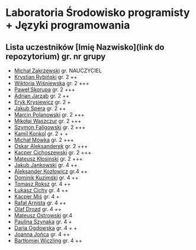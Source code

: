 # Laboratoria Środowisko programisty + Języki programowania

## Lista uczestników \[Imię Nazwisko\]\(link do repozytorium\) gr. nr grupy

- [Michał Zakrzewski](https://github.com/ZakrzewskiM30/SPJP/) gr. NAUCZYCIEL
- [Krystian Rybiński](https://github.com/rybinskik/clanguage.git) gr. 2 ++
- [Wiktoria Wiśniewska](https://github.com/wiqtoriaw/laboratoria) gr. 2 +++
- [Paweł Skorupa](https://github.com/skorupap/SPJP-1) gr. 2 +++
- [Adrian Jarząb](https://github.com/Kodii1/Nazwa.git) gr. 2 ++
- [Eryk Krysiewicz](https://github.com/erykexd/laboratoria.git) gr. 2 +
- [Jakub Spera](https://github.com/SperaJakub/cwiczenia) gr. 2 ++
- [Marcin Polanowski](https://github.com/marcinpolanowski/SPJP) gr. 2 +++
- [Mikołaj Waszczur](https://github.com/mwaszczur/SPJP/) gr. 2 +++
- [Szymon Faligowski](https://github.com/SzymonFaligowskiUG/StudiaINFLab) gr. 2 +++
- [Kamil Konkol](https://github.com/kkonkol/Laboratoria/) gr. 2 + +
- [Michał Mówka](https://github.com/beobeb/UG) gr. 2 +++
- [Oskar Aleksanderek](https://github.com/oaleksanderek/) gr. 2 +++
- [Kacper Cichoszewski](https://github.com/kcichoszewski444/ug) gr. 2 +++
- [Mateusz Kłosinski](https://github.com/mklosinski1/mklosinski/) gr. 2 +++
- [Jakub Jankowski](https://github.com/qn3k/Cwiczenia) gr. 4 ++
- [Aleksander Kozłowicz](https://github.com/Aleks277/newproject) gr.4 ++
- [Dominik Kuzimski](https://github.com/dkuzimski/SPJP) gr. 4 ++
- [Tomasz Roksz](https://github.com/tomaszroksz/SPJP) gr. 4 ++
- [Łukasz Cichy](https://github.com/lcichy16/Laboratorium) gr. 4 ++
- [Kacper Miś](https://github.com/misk2) gr. 4 +
- [Rafał Arnista](https://github.com/rarnista22/UG_lab.git) gr. 4 ++
- [Olaf Drozd](https://github.com/Olaf1522/studiaLab.git) gr. 4 ++
- [Mateusz Ostrowski](https://github.com/Matost99/Informatyka.git) gr.4
- [Paulina Szynaka](https://github.com/paulina9876/SPJP) gr. 4 +
- [Daria Ogdowska](https://github.com/DariaOgd/UG_SPJP) gr. 4 + +
- [Joanna Jońca](https://github.com/jjonca/SPJP) gr. 4 ++
- [Bartłomiej Wiczling](https://github.com/BWiczling/Bart-omiej-Wiczling.git) gr. 4 ++
